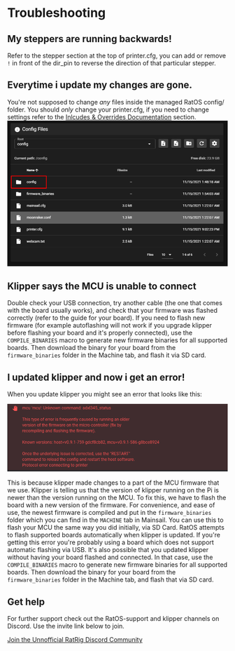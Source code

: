 # Troubleshooting

## My steppers are running backwards!

Refer to the stepper section at the top of printer.cfg, you can add or remove `!` in front of the dir_pin to reverse the direction of that particular stepper.

## Everytime i update my changes are gone.

You're not supposed to change _any_ files inside the managed RatOS config/ folder. You should _only_ change your printer.cfg, if you need to change settings refer to the [Inlcudes & Overrides Documentation](/docs/configuration/includes-and-overrides) section.
![Hands off the RatOS Managed Config Folder!](/img/config-folder.png)

## Klipper says the MCU is unable to connect

Double check your USB connection, try another cable (the one that comes with the board usually works), and check that your firmware was flashed correctly (refer to the guide for your board).
If you need to flash new firmware (for example autoflashing will not work if you upgrade klipper before flashing your board and it's properly connected), use the `COMPILE_BINARIES` macro to generate new firmware binaries for all supported boards. Then download the binary for your board from the `firmware_binaries` folder in the Machine tab, and flash it via SD card.

## I updated klipper and now i get an error!

When you update klipper you might see an error that looks like this:

![Firmware version mismatch between host and guest](/img/firmware_version_mismatch.png)

This is because klipper made changes to a part of the MCU firmware that we use. Klipper is telling us that the version of klipper running on the Pi is newer than the version running on the MCU. To fix this, we have to flash the board with a new version of the firmware. For convenience, and ease of use, the newest firmware is compiled and put in the `firmware_binaries` folder which you can find in the `MACHINE` tab in Mainsail. You can use this to flash your MCU the same way you did initially, via SD Card. RatOS attempts to flash supported boards automatically when klipper is updated. If you're getting this error you're probably using a board which does not support automatic flashing via USB. It's also possible that you updated klipper without having your board flashed and connected. In that case, use the `COMPILE_BINARIES` macro to generate new firmware binaries for all supported boards. Then download the binary for your board from the `firmware_binaries` folder in the Machine tab, and flash that via SD card.

## Get help

For further support check out the RatOS-support and klipper channels on Discord. Use the invite link below to join.

<a href="https://discord.gg/ratrig" class="button button--primary">Join the Unnofficial RatRig Discord Community</a>
